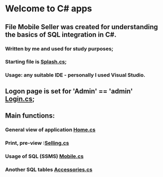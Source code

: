 # Welcome to C# apps

## File Mobile Seller was created for understanding the basics of SQL integration in C#. 

### Written by me and used for study purposes;
### Starting file is [Splash.cs](https://github.com/vg-shamking/Csharp/blob/main/MobileSeller/MobileSeller/Splash.cs);
### Usage: any suitable IDE - personally I used Visual Studio.

## Logon page is set for 'Admin' == 'admin' [Login.cs](https://github.com/vg-shamking/Csharp/blob/main/MobileSeller/MobileSeller/Login.cs);
## Main functions: 

### General view of application [Home.cs](https://github.com/vg-shamking/Csharp/blob/main/MobileSeller/MobileSeller/Home.cs)
### Print, pre-view :[Selling.cs](https://github.com/vg-shamking/Csharp/blob/main/MobileSeller/MobileSeller/Selling.cs)
### Usage of SQL (SSMS) [Mobile.cs](https://github.com/vg-shamking/Csharp/blob/main/MobileSeller/MobileSeller/Mobile.cs)
### Another SQL tables [Accessories.cs](https://github.com/vg-shamking/Csharp/blob/main/MobileSeller/MobileSeller/Accessories.cs)
